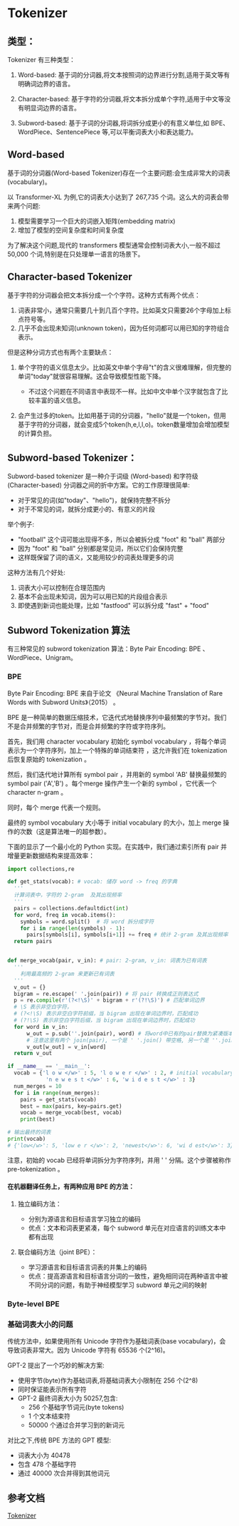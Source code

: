 
# Tokenizer

## 类型：

Tokenizer 有三种类型：

1. Word-based: 基于词的分词器,将文本按照词的边界进行分割,适用于英文等有明确词边界的语言。

2. Character-based: 基于字符的分词器,将文本拆分成单个字符,适用于中文等没有明显词边界的语言。

3. Subword-based: 基于子词的分词器,将词拆分成更小的有意义单位,如 BPE、WordPiece、SentencePiece 等,可以平衡词表大小和表达能力。

##  Word-based 

基于词的分词器(Word-based Tokenizer)存在一个主要问题:会生成非常大的词表(vocabulary)。

以 Transformer-XL 为例,它的词表大小达到了 267,735 个词。这么大的词表会带来两个问题:

1. 模型需要学习一个巨大的词嵌入矩阵(embedding matrix)
2. 增加了模型的空间复杂度和时间复杂度

为了解决这个问题,现代的 transformers 模型通常会控制词表大小,一般不超过 50,000 个词,特别是在只处理单一语言的场景下。

## Character-based Tokenizer

基于字符的分词器会把文本拆分成一个个字符。这种方式有两个优点：

1. 词表非常小，通常只需要几十到几百个字符。比如英文只需要26个字母加上标点符号等。
2. 几乎不会出现未知词(unknown token)，因为任何词都可以用已知的字符组合表示。

但是这种分词方式也有两个主要缺点：

1. 单个字符的语义信息太少。比如英文中单个字母"t"的含义很难理解，但完整的单词"today"就很容易理解。这会导致模型性能下降。
   - 不过这个问题在不同语言中表现不一样。比如中文中单个汉字就包含了比较丰富的语义信息。

2. 会产生过多的token。比如用基于词的分词器，"hello"就是一个token，但用基于字符的分词器，就会变成5个token(h,e,l,l,o)。token数量增加会增加模型的计算负担。

## Subword-based Tokenizer：

Subword-based tokenizer 是一种介于词级 (Word-based) 和字符级 (Character-based) 分词器之间的折中方案。它的工作原理很简单:

- 对于常见的词(如"today"、"hello")，就保持完整不拆分
- 对于不常见的词，就拆分成更小的、有意义的片段

举个例子:

- "football" 这个词可能出现得不多，所以会被拆分成 "foot" 和 "ball" 两部分
- 因为 "foot" 和 "ball" 分别都是常见词，所以它们会保持完整
- 这样既保留了词的语义，又能用较少的词表处理更多的词

这种方法有几个好处:

1. 词表大小可以控制在合理范围内
2. 基本不会出现未知词，因为可以用已知的片段组合表示
3. 即使遇到新词也能处理，比如 "fastfood" 可以拆分成 "fast" + "food"

## Subword Tokenization 算法

有三种常见的 subword tokenization 算法：Byte Pair Encoding: BPE 、WordPiece、Unigram。

### BPE 

Byte Pair Encoding: BPE 来自于论文 《Neural Machine Translation of Rare Words with Subword Units》（2015） 。

BPE 是一种简单的数据压缩技术，它迭代式地替换序列中最频繁的字节对。我们不是合并频繁的字节对，而是合并频繁的字符或字符序列。

首先，我们用 character vocabulary 初始化 symbol vocabulary ，将每个单词表示为一个字符序列，加上一个特殊的单词结束符 </w>，这允许我们在 tokenization 后恢复原始的 tokenization 。

然后，我们迭代地计算所有 symbol pair ，并用新的 symbol 'AB' 替换最频繁的 symbol pair ('A','B') 。每个merge 操作产生一个新的 symbol ，它代表一个 character n-gram 。

同时，每个 merge 代表一个规则。

最终的 symbol vocabulary 大小等于 initial vocabulary 的大小，加上 merge 操作的次数（这是算法唯一的超参数）。

下面的显示了一个最小化的 Python 实现。在实践中，我们通过索引所有 pair 并增量更新数据结构来提高效率：

```py
import collections,re

def get_stats(vocab): # vocab: 储存 word -> freq 的字典
  '''
  计算词表中，字符的 2-gram  及其出现频率
  '''
  pairs = collections.defaultdict(int)
  for word, freq in vocab.items():
    symbols = word.split()  # 将 word 拆分成字符
    for i in range(len(symbols) - 1):
      pairs[symbols[i], symbols[i+1]] += freq # 统计 2-gram 及其出现频率
  return pairs


def merge_vocab(pair, v_in): # pair: 2-gram, v_in: 词表为已有词表
  '''
    利用最高频的 2-gram 来更新已有词表
  '''
  v_out = {}
  bigram = re.escape(' '.join(pair)) # 将 pair 转换成正则表达式
  p = re.compile(r'(?<!\S)' + bigram + r'(?!\S)') # 匹配单词边界
  # \S 表示非空白字符，
  # (?<!\S) 表示非空白字符前缀，当 bigram 出现在单词边界时，匹配成功
  # (?!\S) 表示非空白字符后缀，当 bigram 出现在单词边界时，匹配成功 
  for word in v_in:
      w_out = p.sub(''.join(pair), word) # 将word中已有的pair替换为紧凑版本(移除中间的空格)
      # 注意这里有两个 join(pair), 一个是 ' '.join() 带空格, 另一个是 ''.join() 不带空格
      v_out[w_out] = v_in[word]
  return v_out

if __name__ == '__main__':
  vocab = {'l o w </w>' : 5, 'l o w e r </w>' : 2, # initial vocabulary
            'n e w e s t </w>' : 6, 'w i d e s t </w>' : 3}
  num_merges = 10
  for i in range(num_merges):
    pairs = get_stats(vocab)
    best = max(pairs, key=pairs.get)
    vocab = merge_vocab(best, vocab)
    print(best)

# 输出最终的词表 
print(vocab)
# {'low</w>': 5, 'low e r </w>': 2, 'newest</w>': 6, 'wi d est</w>': 3}
```
注意，初始的 vocab 已经将单词拆分为字符序列，并用 ' ' 分隔。这个步骤被称作 pre-tokenization 。


####  在机器翻译任务上，有两种应用 BPE 的方法：

1. 独立编码方法：
   - 分别为源语言和目标语言学习独立的编码
   - 优点：文本和词表更紧凑，每个 subword 单元在对应语言的训练文本中都有出现

2. 联合编码方法（joint BPE）：
   - 学习源语言和目标语言词表的并集上的编码
   - 优点：提高源语言和目标语言分词的一致性，避免相同词在两种语言中被不同分词的问题，有助于神经模型学习 subword 单元之间的映射

### Byte-level BPE  

### 基础词表大小的问题

传统方法中，如果使用所有 Unicode 字符作为基础词表(base vocabulary)，会导致词表非常大。因为 Unicode 字符有 65536 个(2^16)。

GPT-2 提出了一个巧妙的解决方案:

- 使用字节(byte)作为基础词表,将基础词表大小限制在 256 个(2^8)
- 同时保证能表示所有字符
- GPT-2 最终词表大小为 50257,包含:
  - 256 个基础字节词元(byte tokens)
  - 1 个文本结束符
  - 50000 个通过合并学习到的新词元

对比之下,传统 BPE 方法的 GPT 模型:

- 词表大小为 40478
- 包含 478 个基础字符
- 通过 40000 次合并得到其他词元




## 参考文档

[Tokenizer](https://www.huaxiaozhuan.com/%E5%B7%A5%E5%85%B7/huggingface_transformer/chapters/1_tokenizer.html)